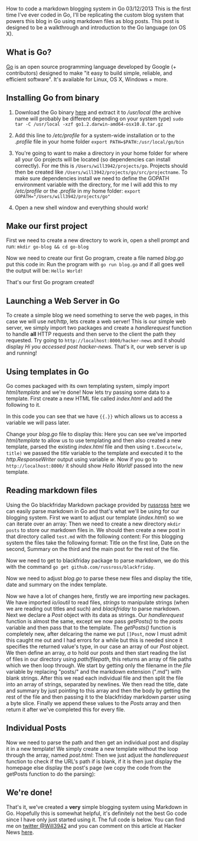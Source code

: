 How to code a markdown blogging system in Go
03/12/2013
This is the first time I've ever coded in Go, I'll be replicating the custom blog system that powers this blog in Go using markdown files as blog posts. This post is designed to be a walkthrough and introduction to the Go language (on OS X).

## What is Go?

[Go](http://golang.org) is an open source programming language developed by Google (+ contributors) designed to make "it easy to build simple, reliable, and efficient software". It's available for Linux, OS X, Windows + more.

## Installing Go from binary

1.  Download the Go binary [here](https://code.google.com/p/go/downloads/list?q=OpSys-FreeBSD+OR+OpSys-Linux+OR+OpSys-OSX+Type-Archive) and extract it to */usr/local* (the archive name will probably be different depending on your system type) `sudo tar -C /usr/local -xzf go1.2.darwin-amd64-osx10.8.tar.gz`
2.  Add this line to */etc/profile* for a system-wide installation or to the *.profile* file in your home folder
    `
export PATH=$PATH:/usr/local/go/bin
`
3.  You're going to want to make a directory in your home folder for where all your Go projects will be located (so dependencies can install correctly). For me this is `/Users/will3942/projects/go`. Projects should then be created like `/Users/will3942/projects/go/src/projectname`. To make sure dependencies install we need to define the GOPATH environment variable with the directory, for me I will add this to my */etc/profile* or the *.profile* in my home folder:
    `
export GOPATH="/Users/will3942/projects/go"
`

4.  Open a new shell window and everything should work!


## Make our first project

First we need to create a new directory to work in, open a shell prompt and run:
`
mkdir go-blog && cd go-blog
`

Now we need to create our first Go program, create a file named *blog.go* put this code in:
<code gist="https://gist.github.com/will3942/7793171.json" file=""></code> Run the program with `go run blog.go` and if all goes well the output will be: `Hello World!`

That's our first Go program created!

## Launching a Web Server in Go

To create a simple blog we need something to serve the web pages, in this case we will use *net/http*, lets create a web server! <code gist="https://gist.github.com/will3942/7793213.json" file=""></code> This is our simple web server, we simply import two packages and create a *handlerequest* function to handle **all** HTTP requests and then serve to the client the path they requested.
Try going to `http://localhost:8000/hacker-news` and it should display *Hi you accessed post hacker-news*.
That's it, our web server is up and running!

## Using templates in Go

Go comes packaged with its own templating system, simply import *html/template* and we're done! Now lets try passing some data to a template. First create a new HTML file called *index.html* and add the following to it.

<code gist="https://gist.github.com/will3942/7793128.json" file=""></code>

In this code you can see that we have `{{.}}` which allows us to access a variable we will pass later.

Change your *blog.go* file to display this: <code gist="https://gist.github.com/will3942/7793232.json" file=""></code> Here you can see we've imported *html/template* to allow us to use templating and then also created a new template, parsed the existing *index.html* file and then using `t.Execute(w, title)` we passed the *title* variable to the template and executed it to the *http.ResponseWriter* output using variable *w*. Now if you go to `http://localhost:8000/` it should show *Hello World!* passed into the new template.

## Reading markdown files

Using the Go blackfriday Markdown package provided by [russross](http://github.com/russross) [here](https://github.com/russross/blackfriday) we can easily parse markdown in Go and that's what we'll be using for our blogging system. First we want to adjust our template (*index.html*) so we can iterate over an array: <code gist="https://gist.github.com/will3942/7794287.json" file=""></code> Then we need to create a new directory `mkdir posts` to store our markdown files in. We should then create a new post in that directory called `test.md` with the following content: <code gist="https://gist.github.com/will3942/7794338.json" file=""></code> For this blogging system the files take the following format: Title on the first line, Date on the second, Summary on the third and the main post for the rest of the file.

Now we need to get to blackfriday package to parse markdown, we do this with the command `go get github.com/russross/blackfriday`.

Now we need to adjust *blog.go* to parse these new files and display the title, date and summary on the index template. <code gist="https://gist.github.com/will3942/7795299.json" file=""></code>

Now we have a lot of changes here, firstly we are importing new packages. We have imported *io/ioutil* to read files, *strings* to manipulate strings (when we are reading out titles and such) and *blackfriday* to parse markdown.
<code gist="https://gist.github.com/will3942/7795457.json" file=""></code> Next we declare a *Post* object with its data as strings. Our *handlerequest* function is almost the same, except we now pass *getPosts()* to the *posts* variable and then pass that to the template.
<code gist="https://gist.github.com/will3942/7795461.json" file=""></code> The *getPosts()* function is completely new, after delcaring the name we put `[]Post`, now I must admit this caught me out and I had errors for a while but this is needed since it specifies the returned value's type, in our case an array of our *Post* object.
<code gist="https://gist.github.com/will3942/7795477.json" file=""></code> We then define an array, *a* to hold our posts and then start reading the list of files in our directory using *path/filepath*, this returns an array of file paths which we then loop through. We start by getting only the filename in the *file* variable by replacing "posts/" and the markdown extension (".md") with blank strings.
<code gist="https://gist.github.com/will3942/7795487.json" file=""></code> After this we read each individual file and then split the file into an array of strings, separated by newlines. We then read the title, date and summary by just pointing to this array and then the body by getting the rest of the file and then passing it to the blackfriday markdown parser using a byte slice.
<code gist="https://gist.github.com/will3942/7795495.json" file=""></code> Finally we append these values to the *Posts* array and then return it after we've completed this for every file.
<code gist="https://gist.github.com/will3942/7795507.json" file=""></code>

## Individual Posts

Now we need to parse the path and then get an individual post and display it in a new template! We simply create a new template without the loop through the array, named *post.html*:
<code gist="https://gist.github.com/will3942/7795992.json" file=""></code> Then we just adjust the *handlerequest* function to check if the URL's path if is blank, if it is then just display the homepage else display the post's page (we copy the code from the getPosts function to do the parsing):
<code gist="https://gist.github.com/will3942/7795951.json" file=""></code>

## We're done!

That's it, we've created a **very** simple blogging system using Markdown in Go. Hopefully this is somewhat helpful, it's definitely not the best Go code since I have only just started using it. The full code is below. You can find me on [twitter @Will3942](http://twitter.com/will3942) and you can comment on this article at Hacker News [here](https://news.ycombinator.com/item?id=6850428).

<code gist="https://gist.github.com/will3942/7796003.json" file=""></code>

